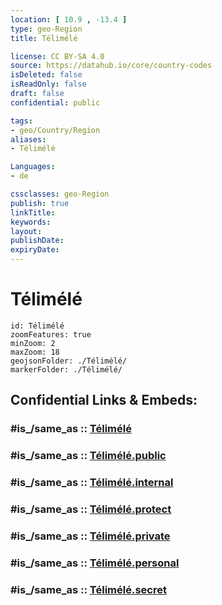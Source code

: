 ```yaml
---
location: [ 10.9 , -13.4 ] 
type: geo-Region
title: Télimélé

license: CC BY-SA 4.0
source: https://datahub.io/core/country-codes
isDeleted: false
isReadOnly: false
draft: false
confidential: public

tags:
- geo/Country/Region
aliases:
- Télimélé

Languages:
- de

cssclasses: geo-Region
publish: true
linkTitle: 
keywords: 
layout: 
publishDate: 
expiryDate: 
---
```


# Télimélé

```leaflet
id: Télimélé
zoomFeatures: true 
minZoom: 2 
maxZoom: 18
geojsonFolder: ./Télimélé/
markerFolder: ./Télimélé/
```


## Confidential Links & Embeds: 

### #is_/same_as :: [Télimélé](/_Standards/Earth/Continent/Africa/Africa~West/Guinea/Regions~Guinea/Kindia/counties~Kindia/Télimélé.md) 

### #is_/same_as :: [Télimélé.public](/_public/Earth/Continent/Africa/Africa~West/Guinea/Regions~Guinea/Kindia/counties~Kindia/Télimélé.public.md) 

### #is_/same_as :: [Télimélé.internal](/_internal/Earth/Continent/Africa/Africa~West/Guinea/Regions~Guinea/Kindia/counties~Kindia/Télimélé.internal.md) 

### #is_/same_as :: [Télimélé.protect](/_protect/Earth/Continent/Africa/Africa~West/Guinea/Regions~Guinea/Kindia/counties~Kindia/Télimélé.protect.md) 

### #is_/same_as :: [Télimélé.private](/_private/Earth/Continent/Africa/Africa~West/Guinea/Regions~Guinea/Kindia/counties~Kindia/Télimélé.private.md) 

### #is_/same_as :: [Télimélé.personal](/_personal/Earth/Continent/Africa/Africa~West/Guinea/Regions~Guinea/Kindia/counties~Kindia/Télimélé.personal.md) 

### #is_/same_as :: [Télimélé.secret](/_secret/Earth/Continent/Africa/Africa~West/Guinea/Regions~Guinea/Kindia/counties~Kindia/Télimélé.secret.md)

